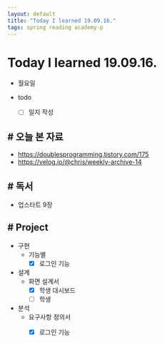 ```yaml
---
layout: default
title: "Today I learned 19.09.16."
tags: spring reading academy-p
---
```


# Today I learned 19.09.16.
- 월요일
- todo

  - [ ] 일지 작성



## # 오늘 본 자료

- https://doublesprogramming.tistory.com/175
- https://velog.io/@chris/weekly-archive-14



## # 독서

- 업스타트 9장



## # Project

- 구현
  - 기능별
    - [x] 로그인 기능
- 설계
  - 화면 설계서
    - [x] 학생 대시보드
    - [ ] 학생
- 분석
  - 요구사항 정의서
    - [x] 로그인 기능

